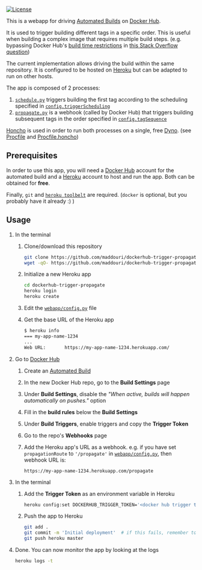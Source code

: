 
[![License](https://img.shields.io/github/license/maddouri/dockerhub-trigger-propagate.svg?style=flat-square)](LICENSE)

This is a webapp for driving [Automated Builds](https://docs.docker.com/docker-hub/builds/)
on [Docker Hub](https://hub.docker.com).

It is used to trigger building different tags in a specific order. This is useful when building
a complex image that requires multiple build steps. (e.g. bypassing Docker Hub's [build time
restrictions](https://stackoverflow.com/a/34588866/865719) in [this Stack Overflow question](https://stackoverflow.com/q/36948145/865719))

The current implementation allows driving the build within the same repository.
It is configured to be hosted on [Heroku](https://www.heroku.com/) but can be adapted to run
on other hosts.

The app is composed of 2 processes:

1. [`schedule.py`](./webapp/schedule.py) triggers building the first tag according to the scheduling
   specified in [`config.triggerScheduling`](./webapp/config.py)
2. [`propagate.py`](./webapp/propagate.py) is a webhook (called by Docker Hub) that triggers building subsequent
   tags in the order specified in [`config.tagSequence`](./webapp/config.py)

[Honcho](https://github.com/nickstenning/honcho) is used in order to run both processes on
a single, free [Dyno](https://devcenter.heroku.com/articles/dynos).
(see [Procfile](./Procfile) and [Procfile.honcho](./Procfile.honcho))

## Prerequisites

In order to use this app, you will need a [Docker Hub](https://hub.docker.com) account for the
automated build and a [Heroku](https://www.heroku.com/) account to host and run the app.
Both can be obtained for **free**.

Finally, `git` and [`heroku toolbelt`](https://toolbelt.heroku.com/) are required.
(`docker` is optional, but you probably have it already :) )

## Usage

1. In the terminal
    1. Clone/download this repository

        ```sh
        git clone https://github.com/maddouri/dockerhub-trigger-propagate.git
        wget -qO- https://github.com/maddouri/dockerhub-trigger-propagate/archive/master.tar.gz | tar xvz
        ```
    1. Initialize a new Heroku app

        ```sh
        cd dockerhub-trigger-propagate
        heroku login
        heroku create
        ```
    1. Edit the [`webapp/config.py`](./webapp/config.py) file
    1. Get the base URL of the Heroku app

        ```sh
        $ heroku info
        === my-app-name-1234
        ...
        Web URL:       https://my-app-name-1234.herokuapp.com/
        ```
1. Go to [Docker Hub](https://hub.docker.com)
    1. Create an [Automated Build](https://docs.docker.com/docker-hub/builds/)
    1. In the new Docker Hub repo, go to the **Build Settings** page
    1. Under **Build Settings**, disable the
       _"When active, builds will happen automatically on pushes."_ option
    1. Fill in the **build rules** below the **Build Settings**
    1. Under **Build Triggers**, enable triggers and copy the **Trigger Token**
    1. Go to the repo's **Webhooks** page
    1. Add the Heroku app's URL as a webhook. e.g. if you have set `propagationRoute` to `'/propagate'`
    in [`webapp/config.py`](./webapp/config.py), then webhook URL is:

        ```
        https://my-app-name-1234.herokuapp.com/propagate
        ```
1. In the terminal
    1. Add the **Trigger Token** as an environment variable in Heroku

        ```sh
        heroku config:set DOCKERHUB_TRIGGER_TOKEN='<docker hub trigger token>'
        ```
    1. Push the app to Heroku

        ```sh
        git add .
        git commit -m 'Initial deployment'  # if this fails, remember to use 'git config user.name' and 'git config user.email'
        git push heroku master
        ```
1. Done. You can now monitor the app by looking at the logs

    ```sh
    heroku logs -t
    ```
